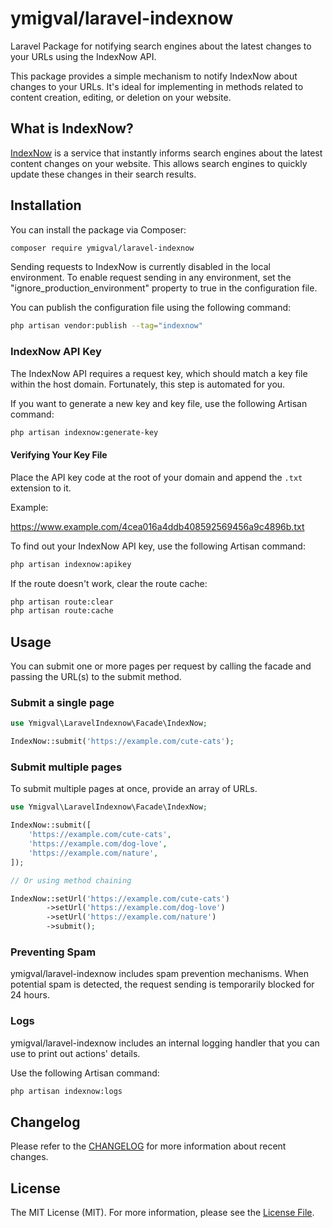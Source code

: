 # ymigval/laravel-indexnow

Laravel Package for notifying search engines about the latest changes to your URLs using the IndexNow API.

This package provides a simple mechanism to notify IndexNow about changes to your URLs. It's ideal for implementing in methods related to content creation, editing, or deletion on your website.


## What is IndexNow?

[IndexNow](https://www.indexnow.org) is a service that instantly informs search engines about the latest content changes on your website. This allows search engines to quickly update these changes in their search results.


## Installation

You can install the package via Composer:

```bash
composer require ymigval/laravel-indexnow
```


Sending requests to IndexNow is currently disabled in the local environment. To enable request sending in any environment, set the "ignore_production_environment" property to true in the configuration file.

You can publish the configuration file using the following command:

```bash
php artisan vendor:publish --tag="indexnow"
```

### IndexNow API Key

The IndexNow API requires a request key, which should match a key file within the host domain. Fortunately, this step is automated for you.

If you want to generate a new key and key file, use the following Artisan command:

```bash
php artisan indexnow:generate-key
```


#### Verifying Your Key File

Place the API key code at the root of your domain and append the `.txt` extension to it.

Example:

https://www.example.com/4cea016a4ddb408592569456a9c4896b.txt


To find out your IndexNow API key, use the following Artisan command:


```bash
php artisan indexnow:apikey
```

If the route doesn't work, clear the route cache:


```bash
php artisan route:clear
php artisan route:cache
```


## Usage
You can submit one or more pages per request by calling the facade and passing the URL(s) to the submit method.

### Submit a single page
```php
use Ymigval\LaravelIndexnow\Facade\IndexNow;

IndexNow::submit('https://example.com/cute-cats');
```

### Submit multiple pages
To submit multiple pages at once, provide an array of URLs.

```php
use Ymigval\LaravelIndexnow\Facade\IndexNow;

IndexNow::submit([
    'https://example.com/cute-cats',
    'https://example.com/dog-love',
    'https://example.com/nature',
]);

// Or using method chaining

IndexNow::setUrl('https://example.com/cute-cats')
        ->setUrl('https://example.com/dog-love')
        ->setUrl('https://example.com/nature')
        ->submit();
```


### Preventing Spam
ymigval/laravel-indexnow includes spam prevention mechanisms. When potential spam is detected, the request sending is temporarily blocked for 24 hours.


### Logs
ymigval/laravel-indexnow includes an internal logging handler that you can use to print out actions' details.

Use the following Artisan command:

```bash
php artisan indexnow:logs
```


## Changelog
Please refer to the [CHANGELOG](CHANGELOG.md) for more information about recent changes.



## License
The MIT License (MIT). For more information, please see the [License File](LICENSE).
